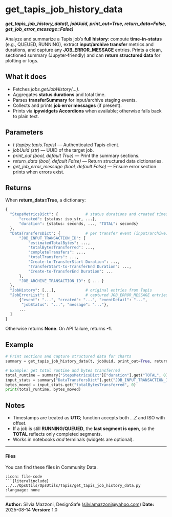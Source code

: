 # get_tapis_job_history_data

***get_tapis_job_history_data(t, jobUuid, print_out=True, return_data=False, get_job_error_message=False)***

Analyze and summarize a Tapis job’s **full history**: compute **time-in-status** (e.g., QUEUED, RUNNING), extract **input/archive transfer** metrics and durations, and capture any **JOB_ERROR_MESSAGE** entries. Prints a clean, sectioned summary (Jupyter‑friendly) and can **return structured data** for plotting or logs.

## What it does

* Fetches *jobs.getJobHistory(...)*.
* Aggregates **status durations** and total time.
* Parses **transferSummary** for input/archive staging events.
* Collects and prints **job error messages** (if present).
* Prints via **ipywidgets Accordions** when available; otherwise falls back to plain text.

## Parameters

* *t* *(tapipy.tapis.Tapis)* — Authenticated Tapis client.
* *jobUuid* *(str)* — UUID of the target job.
* *print_out* *(bool, default *True*)* — Print the summary sections.
* *return_data* *(bool, default *False*)* — Return structured data dictionaries.
* *get_job_error_message* *(bool, default *False*)* — Ensure error section prints when errors exist.

## Returns

When **return_data=True**, a dictionary:

```python
{
  "StepsMetricsDict": {            # status durations and created timestamps
      "created": {status: iso_str, ...},
      "duration": {status: seconds, ..., "TOTAL": seconds}
  },
  "DataTransfersDict": {           # per transfer event (input/archive)
      "JOB_INPUT_TRANSACTION_ID": {
          "estimatedTotalBytes": ...,
          "totalBytesTransferred": ...,
          "completeTransfers": ...,
          "totalTransfers": ...,
          "Create-to-TransferStart Duration": ...,
          "TransferStart-to-TransferEnd Duration": ...,
          "Create-to-TransferEnd Duration": ...
      },
      "JOB_ARCHIVE_TRANSACTION_ID": { ... }
  },
  "JobHistory": [...],             # original entries from Tapis
  "JobErrorList": [                # captured JOB_ERROR_MESSAGE entries
      {"event": "...", "created": "...", "eventDetail": "...",
       "jobStatus": "...", "message": "..."},
      ...
  ]
}
```

Otherwise returns **None**. On API failure, returns **-1**.

## Example

```python
# Print sections and capture structured data for charts
summary = get_tapis_job_history_data(t, jobUuid, print_out=True, return_data=True)

# Example: get total runtime and bytes transferred
total_runtime = summary["StepsMetricsDict"]["duration"].get("TOTAL", 0)
input_stats = summary["DataTransfersDict"].get("JOB_INPUT_TRANSACTION_ID", {})
bytes_moved = input_stats.get("totalBytesTransferred", 0)
print(total_runtime, bytes_moved)
```

## Notes

* Timestamps are treated as **UTC**; function accepts both *...Z* and ISO with offset.
* If a job is still **RUNNING/QUEUED**, the **last segment is open**, so the **TOTAL** reflects only completed segments.
* Works in notebooks *and* terminals (widgets are optional).


---

#### Files
You can find these files in Community Data.

```{dropdown} get_tapis_job_history_data.py
:icon: file-code
```{literalinclude} ../../OpsUtils/OpsUtils/Tapis/get_tapis_job_history_data.py
:language: none
```



---

**Author:** Silvia Mazzoni, DesignSafe (silviamazzoni@yahoo.com)
**Date:** 2025-08-14
**Version:** 1.0
